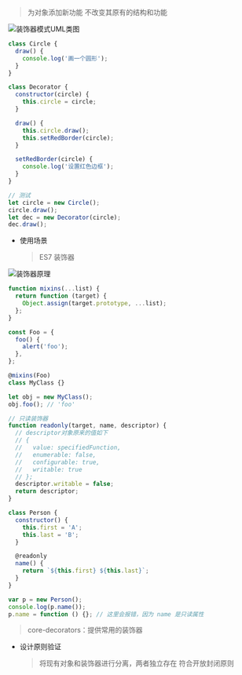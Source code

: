 > 为对象添加新功能
> 不改变其原有的结构和功能

![装饰器模式UML类图](./resource/009/装饰器模式UML类图.png)

```js
class Circle {
  draw() {
    console.log('画一个圆形');
  }
}

class Decorator {
  constructor(circle) {
    this.circle = circle;
  }

  draw() {
    this.circle.draw();
    this.setRedBorder(circle);
  }

  setRedBorder(circle) {
    console.log('设置红色边框');
  }
}

// 测试
let circle = new Circle();
circle.draw();
let dec = new Decorator(circle);
dec.draw();
```

- 使用场景
  > ES7 装饰器

![装饰器原理](./resource/008/装饰器原理.png)

```js
function mixins(...list) {
  return function (target) {
    Object.assign(target.prototype, ...list);
  };
}

const Foo = {
  foo() {
    alert('foo');
  },
};

@mixins(Foo)
class MyClass {}

let obj = new MyClass();
obj.foo(); // 'foo'
```

```js
// 只读装饰器
function readonly(target, name, descriptor) {
  // descriptor对象原来的值如下
  // {
  //   value: specifiedFunction,
  //   enumerable: false,
  //   configurable: true,
  //   writable: true
  // };
  descriptor.writable = false;
  return descriptor;
}

class Person {
  constructor() {
    this.first = 'A';
    this.last = 'B';
  }

  @readonly
  name() {
    return `${this.first} ${this.last}`;
  }
}

var p = new Person();
console.log(p.name());
p.name = function () {}; // 这里会报错，因为 name 是只读属性
```

> core-decorators：提供常用的装饰器

- 设计原则验证
  > 将现有对象和装饰器进行分离，两者独立存在
  > 符合开放封闭原则
